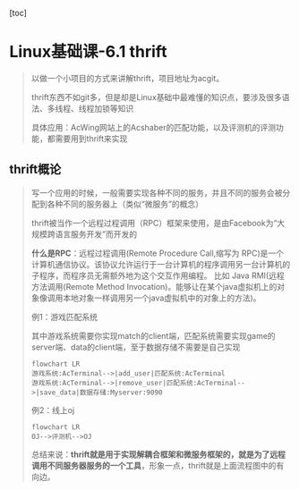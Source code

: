 [toc]

# Linux基础课-6.1 thrift

> 以做一个小项目的方式来讲解thrift，项目地址为acgit。
>
> thrift东西不如git多，但是却是Linux基础中最难懂的知识点，要涉及很多语法、多线程、线程加锁等知识
>
> 具体应用：AcWing网站上的Acshaber的匹配功能，以及评测机的评测功能，都需要用到thrift来实现

## thrift概论

> 写一个应用的时候，一般需要实现各种不同的服务，并且不同的服务会被分配到各种不同的服务器上（类似“微服务”的概念）
>
> thrift被当作一个远程过程调用（RPC）框架来使用，是由Facebook为“大规模跨语言服务开发”而开发的
>
> **什么是RPC**：远程过程调用(Remote Procedure Call,缩写为 RPC)是一个计算机通信协议。该协议允许运行于一台计算机的程序调用另一台计算机的子程序，而程序员无需额外地为这个交互作用编程。 比如 Java RMI(远程方法调用(Remote
> Method Invocation)。能够让在某个java虚拟机上的对象像调用本地对象一样调用另一个java虚拟机中的对象上的方法)。
>
> 例1：游戏匹配系统
>
> 其中游戏系统需要你实现match的client端，匹配系统需要实现game的server端、data的client端，至于数据存储不需要是自己实现
>
> ```mermaid
> flowchart LR
> 游戏系统:AcTerminal-->|add_user|匹配系统:AcTerminal
> 游戏系统:AcTerminal-->|remove_user|匹配系统:AcTerminal-->|save_data|数据存储:Myserver:9090
> ```
>
> 例2：线上oj
>
> ```mermaid
> flowchart LR
> OJ-->评测机-->OJ
> ```
>
> 总结来说：**thrift就是用于实现解耦合框架和微服务框架的，就是为了远程调用不同服务器服务的一个工具**，形象一点，thrift就是上面流程图中的有向边。









